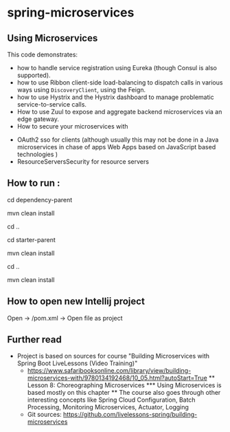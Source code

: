 # spring-microservices

## Using Microservices

This code demonstrates:

- how to handle service registration using Eureka (though Consul is also supported).
- how to use Ribbon client-side load-balancing to dispatch calls in various ways  using `DiscoveryClient`, using the Feign.
- how  to use Hystrix and the  Hystrix dashboard to manage problematic service-to-service calls.
- How to use Zuul to expose and aggregate backend microservices via an edge gateway.
- How to secure your microservices with
* OAuth2 sso for clients (although usually this may not be done in a Java microservices in chase of apps Web Apps based on JavaScript based technologies )
* ResourceServersSecurity for resource servers

## How to run :

cd dependency-parent

mvn clean install

cd ..

cd starter-parent

mvn clean install

cd ..

mvn clean install

## How to open new Intellij project

Open -> <Project Root>/pom.xml -> Open file as project

## Further read
- Project is based on sources for course "Building Microservices with Spring Boot LiveLessons (Video Training)"
    * https://www.safaribooksonline.com/library/view/building-microservices-with/9780134192468/10_05.html?autoStart=True
        ** Lesson 8: Choreographing Microservices
            *** Using Microservices is based mostly on this chapter
        ** The course also goes through other interesting concepts like Spring Cloud Configuration, Batch Processing, Monitoring Microservices, Actuator, Logging
    * Git sources: https://github.com/livelessons-spring/building-microservices